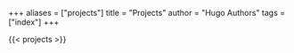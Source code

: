 +++
aliases = ["projects"]
title = "Projects"
author = "Hugo Authors"
tags = ["index"]
+++


{{< projects >}}